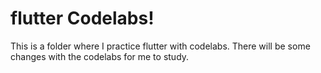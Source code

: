 # flutter Codelabs!

This is a folder where I practice flutter with codelabs. There will be some changes with the codelabs for me to study.



